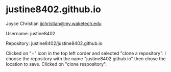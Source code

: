 # justine8402.github.io

Joyce Christian
jjchristian@my.waketech.edu

Username:  justine8402

Repository: justine8402/justine8402.github.io 

Clicked on "+" icon in the top left corder and selected "clone a repository".  I choose the repository with the name "justine8402.github.io" then chose the location to save.  Clicked on "clone respository".  
